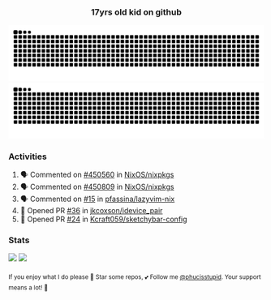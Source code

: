 <h3 align="center">17yrs old kid on github</h3>

![GitHub Contribution Grid Snake (Dark)](https://raw.githubusercontent.com/phucisstupid/phucisstupid/output/catppuccin-mocha.svg#gh-dark-mode-only)
![GitHub Contribution Grid Snake (Light)](https://raw.githubusercontent.com/phucisstupid/phucisstupid/output/github-contribution-grid-snake.svg#gh-light-mode-only)

### Activities

<!--START_SECTION:activity-->
1. 🗣 Commented on [#450560](https://github.com/NixOS/nixpkgs/pull/450560#issuecomment-3393998607) in [NixOS/nixpkgs](https://github.com/NixOS/nixpkgs)
2. 🗣 Commented on [#450809](https://github.com/NixOS/nixpkgs/pull/450809#issuecomment-3393974746) in [NixOS/nixpkgs](https://github.com/NixOS/nixpkgs)
3. 🗣 Commented on [#15](https://github.com/pfassina/lazyvim-nix/issues/15#issuecomment-3393904410) in [pfassina/lazyvim-nix](https://github.com/pfassina/lazyvim-nix)
4. 💪 Opened PR [#36](https://github.com/jkcoxson/idevice_pair/pull/36) in [jkcoxson/idevice_pair](https://github.com/jkcoxson/idevice_pair)
5. 💪 Opened PR [#24](https://github.com/Kcraft059/sketchybar-config/pull/24) in [Kcraft059/sketchybar-config](https://github.com/Kcraft059/sketchybar-config)
<!--END_SECTION:activity-->

### Stats

<div>
  <img width=400 src="https://github-readme-stats.vercel.app/api?username=phucisstupid&show_icons=true&theme=catppuccin_mocha"/>
  <img width=400 src="https://github-readme-stats.vercel.app/api/top-langs?username=phucisstupid&layout=compact&theme=catppuccin_mocha&card_width=395"/>
</div>

<sub>If you enjoy what I do please 🌟 Star some repos, 💕 Follow me [@phucisstupid](https://github.com/phucisstupid). Your support means a lot! 🥰
